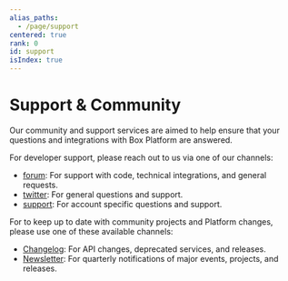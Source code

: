 ```yaml
---
alias_paths:
  - /page/support
centered: true
rank: 0
id: support
isIndex: true
---
```

# Support & Community

Our community and support services are aimed to help ensure that your questions
and integrations with Box Platform are answered.

For developer support, please reach out to us via one of our channels:

* [forum][forum]: For support with code, technical integrations, and
  general requests.
* [twitter][twitter]: For general questions and support.
* [support][support]: For account specific questions and support.

For to keep up to date with community projects and Platform changes, please use
one of these available channels:

* [Changelog](page://changelog): For API changes, deprecated services, and
  releases.
* [Newsletter](page://newsletter): For quarterly notifications of major events,
  projects, and releases.

[forum]: https://community.box.com/t5/Developer-Forum/bd-p/DeveloperForum

[twitter]: https://twitter.com/BoxPlatform

[support]: https://community.box.com/t5/custom/page/page-id/BoxSearchLithiumTKB

